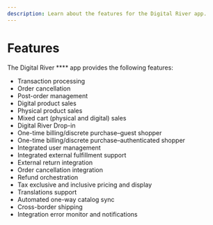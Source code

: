 ```yaml
---
description: Learn about the features for the Digital River app.
---
```


# Features

The Digital River **** app provides the following features:

* Transaction processing
* Order cancellation
* Post-order management
* Digital product sales
* Physical product sales
* Mixed cart (physical and digital) sales
* Digital River Drop-in
* One-time billing/discrete purchase–guest shopper
* One-time billing/discrete purchase–authenticated shopper
* Integrated user management
* Integrated external fulfillment support
* External return integration
* Order cancellation integration
* Refund orchestration
* Tax exclusive and inclusive pricing and display
* Translations support
* Automated one-way catalog sync&#x20;
* Cross-border shipping
* Integration error monitor and notifications
